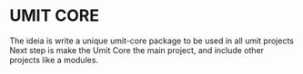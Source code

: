 # UMIT CORE

The ideia is write a unique umit-core package to be used in all umit projects
Next step is make the Umit Core the main project, and include other projects like a modules.